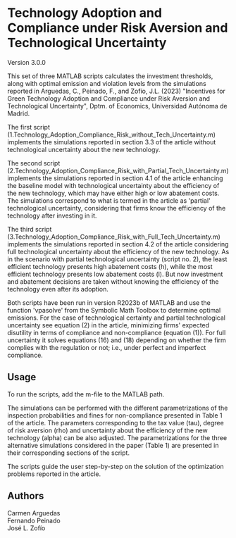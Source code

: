 # Technology Adoption and Compliance under Risk Aversion and Technological Uncertainty

Version 3.0.0

This set of three MATLAB scripts calculates the investment thresholds, along with optimal emission and violation levels from the simulations reported in Arguedas, C., Peinado, F., and Zofío, J.L. (2023) "Incentives for Green Technology Adoption and Compliance under Risk Aversion and Technological Uncertainty", Dptm. of Economics, Universidad Autónoma de Madrid.

The first script (1.Technology_Adoption_Compliance_Risk_without_Tech_Uncertainty.m) implements the simulations reported in section 3.3 of the article without technological uncertainty about the new technology.

The second script (2.Technology_Adoption_Compliance_Risk_with_Partial_Tech_Uncertainty.m) implements the simulations reported in section 4.1 of the article enhancing the baseline model with technological uncertainty about the efficiency of the new technology, which may have either high or low abatement costs. The simulations correspond to what is termed in the article as 'partial' technological uncertainty, considering that firms know the efficiency of the technology after investing in it.   

The third script (3.Technology_Adoption_Compliance_Risk_with_Full_Tech_Uncertainty.m) implements the simulations reported in section 4.2 of the article considering full technological uncertainty 
about the efficiency of the new technology. As in the scenario with partial technological uncertainty (script no. 2), the least efficient technology presents high abatement costs (h), while the most efficient technology presents low abatement costs (l). But now investment and abatement decisions are taken without knowing the efficiency of the technology even after its adoption.

Both scripts have been run in version R2023b of MATLAB and use the function 'vpasolve' from the Symbolic Math Toolbox to determine optimal emissions. For the case of technological certainty and partial technological uncertainty see equation (2) in the article, minimizing firms' expected disutility in terms of compliance and non-compliance (equation (1)). For full uncertainty it solves equations (16) and (18) depending on whether the firm complies with the regulation or not; i.e., under perfect and imperfect compliance.  

## Usage

To run the scripts, add the m-file to the MATLAB path.

The simulations can be performed with the different parametrizations of the inspection probabilities and fines for non-compliance presented in Table 1 of the article. The parameters corresponding to the tax value (tau), degree of risk aversion (rho) and uncertainty about the efficiency of the new technology (alpha) can be also adjusted. The parametrizations for the three alternative simulations considered in the paper (Table 1) are
presented in their corresponding sections of the script. 

The scripts guide the user step-by-step on the solution of the optimization problems reported in the article. 

## Authors

Carmen Arguedas <br>
Fernando Peinado <br>
José L. Zofío


